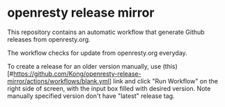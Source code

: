# openresty release mirror

This repository contains an automatic workflow that generate Github releases from openresty.org.

The workflow checks for update from openresty.org everyday.

To create a release for an older version manually, use (this)[#https://github.com/Kong/openresty-release-mirror/actions/workflows/blank.yml] link
and click "Run Workflow" on the right side of screen, with the input box filled with desired version. Note manually specified version don't have
"latest" release tag.
